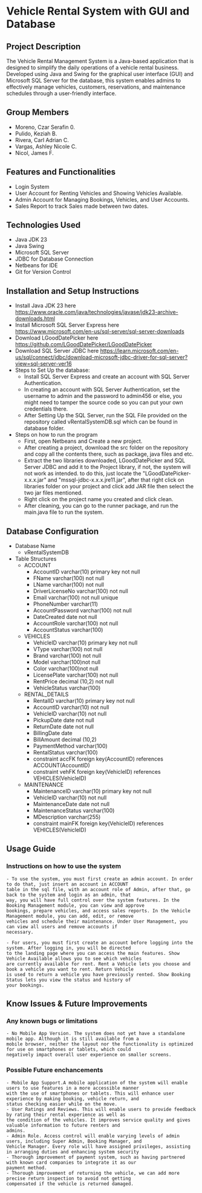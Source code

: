 # Vehicle Rental System with GUI and Database


## Project Description
The Vehicle Rental Management System is a Java-based application that is designed to simplify the daily operations of a vehicle rental business. Developed using Java and Swing for the graphical user interface (GUI) and Microsoft SQL Server for the database, this system enables admins to effectively manage vehicles, customers, reservations, and maintenance schedules through a user-friendly interface.

## Group Members
- Moreno, Czar Serafin 0.
- Pulido, Keziah B.
- Rivera, Carl Adrian C.
- Vargas, Ashley Nicole C.
- Nicol, James F.

## Features and Functionalities
- Login System
- User Account for Renting Vehicles and Showing Vehicles Available.
- Admin Account for Managing Bookings, Vehicles, and User Accounts.
- Sales Report to track Sales made between two dates.

## Technologies Used
- Java JDK 23
- Java Swing
- Microsoft SQL Server 
- JDBC for Database Connection 
- Netbeans for IDE
- Git for Version Control

## Installation and Setup Instructions
- Install Java JDK 23 here https://www.oracle.com/java/technologies/javase/jdk23-archive-downloads.html
- Install Microsoft SQL Server Express here https://www.microsoft.com/en-us/sql-server/sql-server-downloads
- Download LGoodDatePicker here https://github.com/LGoodDatePicker/LGoodDatePicker
- Download SQL Server JDBC here https://learn.microsoft.com/en-us/sql/connect/jdbc/download-microsoft-jdbc-driver-for-sql-server?view=sql-server-ver16
- Steps to Set Up the database:
    - Install SQL Server Express and create an account with SQL Server Authentication. 
    - In creating an account with SQL Server Authentication, set the username to admin and the password to admin456 or else, you might need to tamper the source code so you can put your own credentials there.
    - After Setting Up the SQL Server, run the SQL File provided on the repository called vRentalSystemDB.sql which can be found in database folder.
- Steps on how to run the program
    - First, open Netbeans and Create a new project.
    - After creating a project, download the src folder on the repository and copy all the contents there, such as package, java files and etc.
    - Extract the two libraries downloaded, LGoodDatePicker and SQL Server JDBC and add it to the Project library, if not, the system will not work as intended. to do this, just locate the "LGoodDatePicker-x.x.x.jar" and "mssql-jdbc-x.x.x.jre11.jar", after that right click on libraries folder on your project and click add JAR file then
    select the two jar files mentioned.
    - Right click on the project name you created and click clean.
    - After cleaning, you can go to the runner package, and run the main.java file to run the system.

## Database Configuration
- Database Name
    - vRentalSystemDB
- Table Structures
    - ACCOUNT
        - AccountID varchar(10) primary key not null
        - FName varchar(100) not null 
        - LName varchar(100) not null
        - DriverLicenseNo varchar(100) not null 
        - Email varchar(100) not null unique
        - PhoneNumber varchar(11)
        - AccountPassword varchar(100) not null
        - DateCreated date not null
        - AccountRole varchar(100) not null
        - AccountStatus varchar(100)
    - VEHICLES
        - VehicleID varchar(10) primary key not null 
        - VType varchar(100) not null 
        - Brand varchar(100) not null
        - Model varchar(100)not null
        - Color varchar(100)not null
        - LicensePlate varchar(100) not null
        - RentPrice decimal (10,2) not null 
        - VehicleStatus varchar(100)
    - RENTAL_DETAILS
        - RentalID varchar(10) primary key not null
        - AccountID varchar(10) not null
        - VehicleID varchar(10) not null 
        - PickupDate date not null 
        - ReturnDate date not null
        - BillingDate date 
        - BillAmount decimal (10,2) 
        - PaymentMethod varchar(100)
        - RentalStatus varchar(100)
        - constraint accFK foreign key(AccountID) references ACCOUNT(AccountID)
        - constraint vehFK foreign key(VehicleID) references VEHICLES(VehicleID)
    - MAINTENANCE
        - MaintenanceID varchar(10) primary key not null 
        - VehicleID varchar(10) not null 
        - MaintenanceDate date not null
        - MaintenanceStatus varchar(100)
        - MDescription varchar(255)
        - constraint mainFK foreign key(VehicleID) references VEHICLES(VehicleID)

## Usage Guide
### Instructions on how to use the system
    - To use the system, you must first create an admin account. In order to do that, just insert an account in ACCOUNT 
    table in the sql file, with an account role of Admin, after that, go back to the system and login as an admin, that 
    way, you will have full control over the system features. In the Booking Management module, you can view and approve 
    bookings, prepare vehicles, and access sales reports. In the Vehicle Management module, you can add, edit, or remove 
    vehicles and schedule their maintenance. Under User Management, you can view all users and remove accounts if 
    necessary.

    - For users, you must first create an account before logging into the system. After logging in, you will be directed 
    to the landing page where you can access the main features. Show Vehicle Available allows you to see which vehicles 
    are currently available for rent. Rent a Vehicle lets you choose and book a vehicle you want to rent. Return Vehicle 
    is used to return a vehicle you have previously rented. Show Booking Status lets you view the status and history of 
    your bookings.

## Know Issues & Future Improvements
### Any known bugs or limitations
    - No Mobile App Version. The system does not yet have a standalone mobile app. Although it is still available from a 
    mobile browser, neither the layout nor the functionality is optimized for use on smartphones or tablets, which could 
    negatively impact overall user experience on smaller screens.

### Possible Future enchancements
    - Mobile App Support.A mobile application of the system will enable users to use features in a more accessible manner 
    with the use of smartphones or tablets. This will enhance user experience by making booking, vehicle return, and 
    status checking easier while on the move.
    - User Ratings and Reviews. This will enable users to provide feedback by rating their rental experience as well as 
    the condition of the vehicles. It improves service quality and gives valuable information to future renters and 
    admins.
    - Admin Role. Access control will enable varying levels of admin users, including Super Admin, Booking Manager, and 
    Vehicle Manager. Every role will have assigned privileges, assisting in arranging duties and enhancing system security
    - Thorough improvement of payment system, such as having partnered with known card companies to integrate it as our 
    payment method.
    - Thorough improvement of returning the vehicle, we can add more precise return inspection to avoid not getting 
    compensated if the vehicle is returned damaged.


